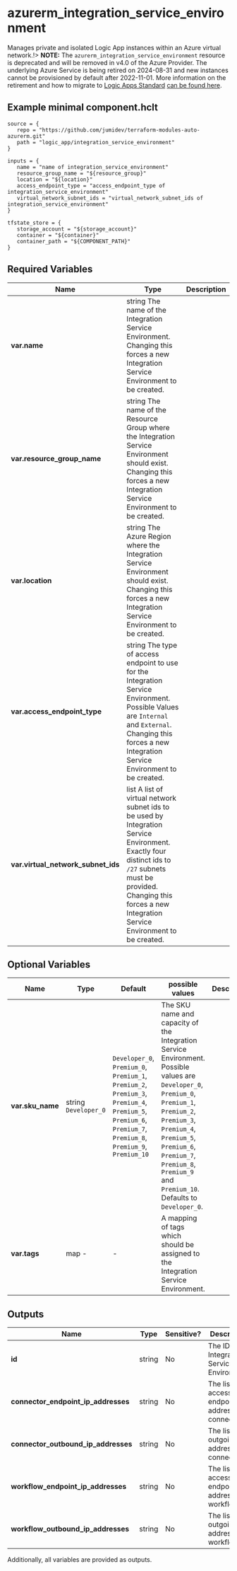 # azurerm_integration_service_environment

Manages private and isolated Logic App instances within an Azure virtual network.!> **NOTE:** The `azurerm_integration_service_environment` resource is deprecated and will be removed in v4.0 of the Azure Provider. The underlying Azure Service is being retired on 2024-08-31 and new instances cannot be provisioned by default after 2022-11-01. More information on the retirement and how to migrate to [Logic Apps Standard](https://registry.terraform.io/providers/hashicorp/azurerm/latest/docs/resources/logic_app_standard) [can be found here](https://aka.ms/isedeprecation).

## Example minimal component.hclt

```hcl
source = {
   repo = "https://github.com/jumidev/terraform-modules-auto-azurerm.git" 
   path = "logic_app/integration_service_environment" 
}

inputs = {
   name = "name of integration_service_environment" 
   resource_group_name = "${resource_group}" 
   location = "${location}" 
   access_endpoint_type = "access_endpoint_type of integration_service_environment" 
   virtual_network_subnet_ids = "virtual_network_subnet_ids of integration_service_environment" 
}

tfstate_store = {
   storage_account = "${storage_account}" 
   container = "${container}" 
   container_path = "${COMPONENT_PATH}" 
}

```

## Required Variables

| Name | Type |  Description |
| ---- | --------- |  ----------- |
| **var.name** | string  The name of the Integration Service Environment. Changing this forces a new Integration Service Environment to be created. | 
| **var.resource_group_name** | string  The name of the Resource Group where the Integration Service Environment should exist. Changing this forces a new Integration Service Environment to be created. | 
| **var.location** | string  The Azure Region where the Integration Service Environment should exist. Changing this forces a new Integration Service Environment to be created. | 
| **var.access_endpoint_type** | string  The type of access endpoint to use for the Integration Service Environment. Possible Values are `Internal` and `External`. Changing this forces a new Integration Service Environment to be created. | 
| **var.virtual_network_subnet_ids** | list  A list of virtual network subnet ids to be used by Integration Service Environment. Exactly four distinct ids to `/27` subnets must be provided. Changing this forces a new Integration Service Environment to be created. | 

## Optional Variables

| Name | Type |  Default  |  possible values |  Description |
| ---- | --------- |  ----------- | ----------- | ----------- |
| **var.sku_name** | string  `Developer_0`  |  `Developer_0`, `Premium_0`, `Premium_1`, `Premium_2`, `Premium_3`, `Premium_4`, `Premium_5`, `Premium_6`, `Premium_7`, `Premium_8`, `Premium_9`, `Premium_10`  |  The SKU name and capacity of the Integration Service Environment. Possible values are `Developer_0`, `Premium_0`, `Premium_1`, `Premium_2`, `Premium_3`, `Premium_4`, `Premium_5`, `Premium_6`, `Premium_7`, `Premium_8`, `Premium_9` and `Premium_10`. Defaults to `Developer_0`. | 
| **var.tags** | map  -  |  -  |  A mapping of tags which should be assigned to the Integration Service Environment. | 



## Outputs

| Name | Type | Sensitive? | Description |
| ---- | ---- | --------- | --------- |
| **id** | string | No  | The ID of the Integration Service Environment. | 
| **connector_endpoint_ip_addresses** | string | No  | The list of access endpoint IP addresses of connector. | 
| **connector_outbound_ip_addresses** | string | No  | The list of outgoing IP addresses of connector. | 
| **workflow_endpoint_ip_addresses** | string | No  | The list of access endpoint IP addresses of workflow. | 
| **workflow_outbound_ip_addresses** | string | No  | The list of outgoing IP addresses of workflow. | 

Additionally, all variables are provided as outputs.
